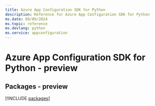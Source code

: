 ```yaml
---
title: Azure App Configuration SDK for Python
description: Reference for Azure App Configuration SDK for Python
ms.date: 09/09/2024
ms.topic: reference
ms.devlang: python
ms.service: appconfiguration
---
```

# Azure App Configuration SDK for Python - preview
## Packages - preview
[!INCLUDE [packages](app-configuration-index.md)]